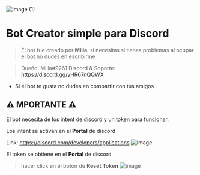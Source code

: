 ![image (1)](https://user-images.githubusercontent.com/116461642/211117446-75e59dc8-bc60-489a-979e-36d0277869d5.png)


#  Bot **Creator** simple para **Discord** 
> El bot fue creado por **Miila**, si necesitas si tienes problemas al ocupar el bot no dudes en escribirme

> Dueño: Miila#9261
> Discord & Soporte: https://discord.gg/yHR67nQQWX

* Si el bot te gusta no dudes en compartir con tus amigos

## ⚠️ MPORTANTE ⚠️
El bot necesita de los intent de discord y un token para funcionar.

Los intent se activan en el **Portal** de discord

Link: https://discord.com/developers/applications
![image](https://user-images.githubusercontent.com/116461642/211118041-fa5ec72c-1011-4ce2-b034-22007dd8362e.png)

El token se obtiene en el **Portal** de discord
 > hacer click en el boton de **Reset Token**
 ![image](https://user-images.githubusercontent.com/116461642/211118181-7698e928-f3af-408a-8640-d674b97f8dff.png)


